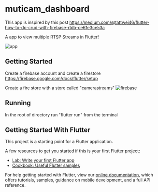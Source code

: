 # muticam_dashboard
This app is inspired by this post https://medium.com/@tattwei46/flutter-how-to-do-crud-with-firebase-rtdb-ce61e3ce53a

A app to view multiple RTSP Streams in Flutter!

​![app](https://raw.githubusercontent.com/mitchross/Multi-Camera-Dashboard/master/app.png)


## Getting Started
Create a firebase account and create a firestore https://firebase.google.com/docs/flutter/setup

Create a fire store with a store called "camerastreams"
​![firebase](https://raw.githubusercontent.com/mitchross/Multi-Camera-Dashboard/master/firestore.png)


## Running

 In the root of directory run "flutter run" from the terminal

## Getting Started With Flutter

This project is a starting point for a Flutter application.

A few resources to get you started if this is your first Flutter project:

- [Lab: Write your first Flutter app](https://flutter.dev/docs/get-started/codelab)
- [Cookbook: Useful Flutter samples](https://flutter.dev/docs/cookbook)

For help getting started with Flutter, view our
[online documentation](https://flutter.dev/docs), which offers tutorials,
samples, guidance on mobile development, and a full API reference.



